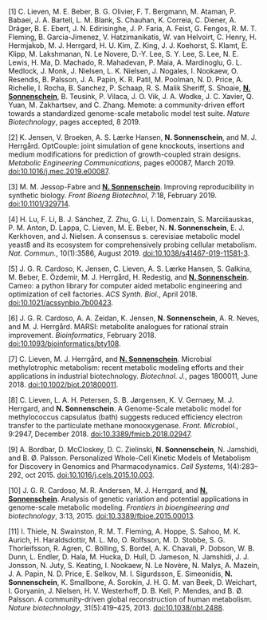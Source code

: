 
[1] C\. Lieven, M\. E\. Beber, B\. G\. Olivier, F\. T\. Bergmann, M\. Ataman, P\. Babaei, J\. A\. Bartell, L\. M\. Blank, S\. Chauhan, K\. Correia, C\. Diener, A\. Dräger, B\. E\. Ebert, J\. N\. Edirisinghe, J\. P\. Faria, A\. Feist, G\. Fengos, R\. M\. T\. Fleming, B\. Garcia\-Jimenez, V\. Hatzimanikatis, W\. van Helvoirt, C\. Henry, H\. Hermjakob, M\. J\. Herrgard, H\. U\. Kim, Z\. King, J\. J\. Koehorst, S\. Klamt, E\. Klipp, M\. Lakshmanan, N\. Le Novere, D\.\-Y\. Lee, S\. Y\. Lee, S\. Lee, N\. E\. Lewis, H\. Ma, D\. Machado, R\. Mahadevan, P\. Maia, A\. Mardinoglu, G\. L\. Medlock, J\. Monk, J\. Nielsen, L\. K\. Nielsen, J\. Nogales, I\. Nookaew, O\. Resendis, B\. Palsson, J\. A\. Papin, K\. R\. Patil, M\. Poolman, N\. D\. Price, A\. Richelle, I\. Rocha, B\. Sanchez, P\. Schaap, R\. S\. Malik Sheriff, S\. Shoaie, **<u>N. Sonnenschein</u>**, B\. Teusink, P\. Vilaca, J\. O\. Vik, J\. A\. Wodke, J\. C\. Xavier, Q\. Yuan, M\. Zakhartsev, and C\. Zhang\.
Memote: a community\-driven effort towards a standardized genome\-scale metabolic model test suite\.
*Nature Biotechnology*, pages accepted, 8 2019\.  

[2] K\. Jensen, V\. Broeken, A\. S\. Lærke Hansen, **N. Sonnenschein**, and M\. J\. Herrgård\.
OptCouple: joint simulation of gene knockouts, insertions and medium modifications for prediction of growth\-coupled strain designs\.
*Metabolic Engineering Communications*, pages e00087, March 2019\.
[doi:10\.1016/j\.mec\.2019\.e00087](https://doi.org/10.1016/j.mec.2019.e00087)\.  

[3] M\. M\. Jessop\-Fabre and **<u>N. Sonnenschein</u>**\.
Improving reproducibility in synthetic biology\.
*Front Bioeng Biotechnol*, 7:18, February 2019\.
[doi:10\.1101/329714](https://doi.org/10.1101/329714)\.  

[4] H\. Lu, F\. Li, B\. J\. Sánchez, Z\. Zhu, G\. Li, I\. Domenzain, S\. Marcišauskas, P\. M\. Anton, D\. Lappa, C\. Lieven, M\. E\. Beber, N\. **N. Sonnenschein**, E\. J\. Kerkhoven, and J\. Nielsen\.
A consensus s\. cerevisiae metabolic model yeast8 and its ecosystem for comprehensively probing cellular metabolism\.
*Nat\. Commun\.*, 10\(1\):3586, August 2019\.
[doi:10\.1038/s41467\-019\-11581\-3](https://doi.org/10.1038/s41467-019-11581-3)\.  

[5] J\. G\. R\. Cardoso, K\. Jensen, C\. Lieven, A\. S\. Lærke Hansen, S\. Galkina, M\. Beber, E\. Özdemir, M\. J\. Herrgård, H\. Redestig, and **<u>N. Sonnenschein</u>**\.
Cameo: a python library for computer aided metabolic engineering and optimization of cell factories\.
*ACS Synth\. Biol\.*, April 2018\.
[doi:10\.1021/acssynbio\.7b00423](https://doi.org/10.1021/acssynbio.7b00423)\.  

[6] J\. G\. R\. Cardoso, A\. A\. Zeidan, K\. Jensen, **N. Sonnenschein**, A\. R\. Neves, and M\. J\. Herrgård\.
MARSI: metabolite analogues for rational strain improvement\.
*Bioinformatics*, February 2018\.
[doi:10\.1093/bioinformatics/bty108](https://doi.org/10.1093/bioinformatics/bty108)\.  

[7] C\. Lieven, M\. J\. Herrgård, and **<u>N. Sonnenschein</u>**\.
Microbial methylotrophic metabolism: recent metabolic modeling efforts and their applications in industrial biotechnology\.
*Biotechnol\. J\.*, pages 1800011, June 2018\.
[doi:10\.1002/biot\.201800011](https://doi.org/10.1002/biot.201800011)\.  

[8] C\. Lieven, L\. A\. H\. Petersen, S\. B\. Jørgensen, K\. V\. Gernaey, M\. J\. Herrgard, and **N. Sonnenschein**\.
A Genome\-Scale metabolic model for methylococcus capsulatus \(bath\) suggests reduced efficiency electron transfer to the particulate methane monooxygenase\.
*Front\. Microbiol\.*, 9:2947, December 2018\.
[doi:10\.3389/fmicb\.2018\.02947](https://doi.org/10.3389/fmicb.2018.02947)\.  

[9] A\. Bordbar, D\. McCloskey, D\. C\. Zielinski, **N. Sonnenschein**, N\. Jamshidi, and B\. Ø\. Palsson\.
Personalized Whole\-Cell Kinetic Models of Metabolism for Discovery in Genomics and Pharmacodynamics\.
*Cell Systems*, 1\(4\):283–292, oct 2015\.
[doi:10\.1016/j\.cels\.2015\.10\.003](https://doi.org/10.1016/j.cels.2015.10.003)\.  

[10] J\. G\. R\. Cardoso, M\. R\. Andersen, M\. J\. Herrgard, and **<u>N. Sonnenschein</u>**\.
Analysis of genetic variation and potential applications in genome\-scale metabolic modeling\.
*Frontiers in bioengineering and biotechnology*, 3:13, 2015\.
[doi:10\.3389/fbioe\.2015\.00013](https://doi.org/10.3389/fbioe.2015.00013)\. 

[11] I\. Thiele, N\. Swainston, R\. M\. T\. Fleming, A\. Hoppe, S\. Sahoo, M\. K\. Aurich, H\. Haraldsdottir, M\. L\. Mo, O\. Rolfsson, M\. D\. Stobbe, S\. G\. Thorleifsson, R\. Agren, C\. Bölling, S\. Bordel, A\. K\. Chavali, P\. Dobson, W\. B\. Dunn, L\. Endler, D\. Hala, M\. Hucka, D\. Hull, D\. Jameson, N\. Jamshidi, J\. J\. Jonsson, N\. Juty, S\. Keating, I\. Nookaew, N\. Le Novère, N\. Malys, A\. Mazein, J\. A\. Papin, N\. D\. Price, E\. Selkov, M\. I\. Sigurdsson, E\. Simeonidis, **N. Sonnenschein**, K\. Smallbone, A\. Sorokin, J\. H\. G\. M\. van Beek, D\. Weichart, I\. Goryanin, J\. Nielsen, H\. V\. Westerhoff, D\. B\. Kell, P\. Mendes, and B\. Ø\. Palsson\.
A community\-driven global reconstruction of human metabolism\.
*Nature biotechnology*, 31\(5\):419–425, 2013\.
[doi:10\.1038/nbt\.2488](https://doi.org/10.1038/nbt.2488)\.  